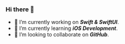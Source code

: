 ### Hi there 👋

<!--
**KulvindraDev/kulvindradev** is a ✨ _special_ ✨ repository because its `README.md` (this file) appears on your GitHub profile.

Here are some ideas to get you started:
- 🤔 I’m looking for help with ...
- 💬 Ask me about ...
- 📫 How to reach me: ...
- 😄 Pronouns: ...
- ⚡ Fun fact: ...
-->

- 🔭 I’m currently working on ***Swift & SwiftUI***.
- 🌱 I’m currently learning ***iOS Development***.
- 👯 I’m looking to collaborate on ***GitHub***.
